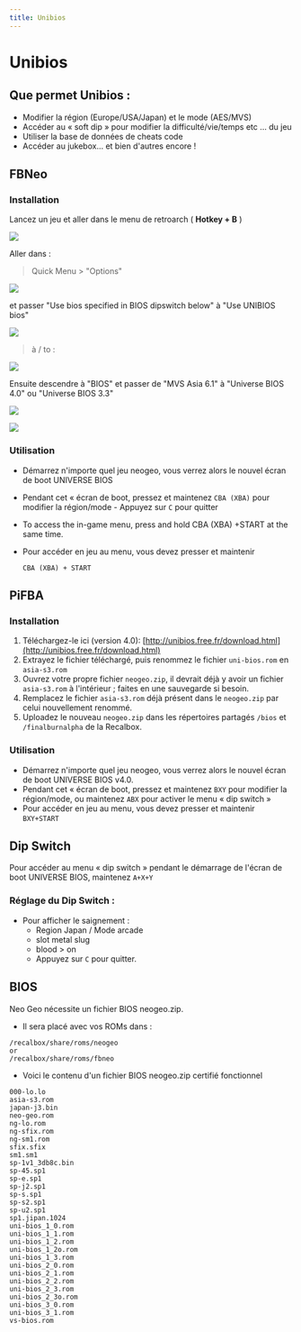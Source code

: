 ```yaml
---
title: Unibios
---
```


# Unibios

## Que permet Unibios :

* Modifier la région \(Europe/USA/Japan\) et le mode \(AES/MVS\)
* Accéder au « soft dip » pour modifier la difficulté/vie/temps etc … du jeu
* Utiliser la base de données de cheats code
* Accéder au jukebox... et bien d'autres encore !

## FBNeo

### Installation

Lancez un jeu et aller dans le menu de retroarch \( **Hotkey + B** \)

![](https://gblobscdn.gitbook.com/assets%2F-LdKTX4ollh_G72-pO8z%2F-MBUbGu0KFraUCpPWqHY%2F-MBUck9GGWWKOtN1H8A-%2Fscreenshot-2020-07-05T15-04-14-338Z.png?alt=media&token=ed2d90d3-2798-42d0-8a67-365852711411)

Aller dans :

> Quick Menu &gt; "Options"

![](https://gblobscdn.gitbook.com/assets%2F-LdKTX4ollh_G72-pO8z%2F-MBUbGu0KFraUCpPWqHY%2F-MBUczWu7rY7cUbRAwW7%2Fscreenshot-2020-07-05T15-04-24-712Z.png?alt=media&token=c1af0b4f-9110-4428-96a2-d33145b63378)

et passer "Use bios specified in BIOS dipswitch below" à "Use UNIBIOS bios"

![](https://gblobscdn.gitbook.com/assets%2F-LdKTX4ollh_G72-pO8z%2F-MBUbGu0KFraUCpPWqHY%2F-MBUdWNCiW42gDnd9NBX%2Fscreenshot-2020-07-05T15-04-44-781Z.png?alt=media&token=49b940fe-5bc4-4f26-bd0d-21a4ed1d4727)

> à / to :

![](https://gblobscdn.gitbook.com/assets%2F-LdKTX4ollh_G72-pO8z%2F-MBUbGu0KFraUCpPWqHY%2F-MBUdjU-KKE-LxRtB4yM%2Fscreenshot-2020-07-05T15-16-30-049Z.png?alt=media&token=5c6ee3b0-17f9-43f9-aa21-d848d9169a4d)

Ensuite descendre à "BIOS" et passer de "MVS Asia 6.1" à "Universe BIOS 4.0" ou "Universe BIOS 3.3"

![](https://gblobscdn.gitbook.com/assets%2F-LdKTX4ollh_G72-pO8z%2F-MBUbGu0KFraUCpPWqHY%2F-MBUe6ypsXo-wpizDUjX%2Fscreenshot-2020-07-05T15-05-04-261Z.png?alt=media&token=e4397547-295b-4b11-852e-e03da3f098b8)

![](https://gblobscdn.gitbook.com/assets%2F-LdKTX4ollh_G72-pO8z%2F-MBUbGu0KFraUCpPWqHY%2F-MBUeD77bd-uem-_3pHh%2Fscreenshot-2020-07-05T15-05-14-178Z.png?alt=media&token=88dbcd52-185a-4194-903a-2b53c4e7b080)



### Utilisation

* Démarrez n'importe quel jeu neogeo, vous verrez alors le nouvel écran de boot UNIVERSE BIOS
* Pendant cet « écran de boot, pressez et maintenez `CBA (XBA)` pour modifier la région/mode - Appuyez sur `C` pour quitter
* To access the in-game menu, press and hold CBA \(XBA\) +START at the same time. 
* Pour accéder en jeu au menu, vous devez presser et maintenir 

  `CBA (XBA) + START`

## PiFBA

### Installation

1. Téléchargez-le ici \(version 4.0\): [http://unibios.free.fr/download.html](http://unibios.free.fr/download.html)  
2.  Extrayez le fichier téléchargé, puis renommez le fichier `uni-bios.rom` en `asia-s3.rom`
3. Ouvrez votre propre fichier `neogeo.zip`, il devrait déjà y avoir un fichier `asia-s3.rom` à l'intérieur ; faites en une sauvegarde si besoin.
4. Remplacez le fichier `asia-s3.rom` déjà présent dans le `neogeo.zip` par celui nouvellement renommé.
5. Uploadez le nouveau `neogeo.zip` dans les répertoires partagés `/bios` et `/finalburnalpha` de la Recalbox.



### Utilisation

* Démarrez n'importe quel jeu neogeo, vous verrez alors le nouvel écran de boot UNIVERSE BIOS v4.0.
* Pendant cet « écran de boot, pressez et maintenez `BXY` pour modifier la région/mode, ou maintenez `ABX` pour activer le menu « dip switch »
* Pour accéder en jeu au menu, vous devez presser et maintenir `BXY+START`

## Dip Switch

Pour accéder au menu « dip switch » pendant le démarrage de l'écran de boot UNIVERSE BIOS, maintenez `A+X+Y`

### Réglage du Dip Switch :

* Pour afficher le saignement :
  * Region Japan / Mode arcade
  * slot metal slug
  * blood &gt; on
  * Appuyez sur `C` pour quitter.

## BIOS

Neo Geo nécessite un fichier BIOS neogeo.zip.

* Il sera placé avec vos ROMs dans :

```text
/recalbox/share/roms/neogeo
or
/recalbox/share/roms/fbneo
```

* Voici le contenu d'un fichier BIOS neogeo.zip certifié fonctionnel

```text
000-lo.lo
asia-s3.rom
japan-j3.bin
neo-geo.rom
ng-lo.rom
ng-sfix.rom
ng-sm1.rom
sfix.sfix
sm1.sm1
sp-1v1_3db8c.bin
sp-45.sp1
sp-e.sp1
sp-j2.sp1
sp-s.sp1
sp-s2.sp1
sp-u2.sp1
sp1.jipan.1024
uni-bios_1_0.rom
uni-bios_1_1.rom
uni-bios_1_2.rom
uni-bios_1_2o.rom
uni-bios_1_3.rom
uni-bios_2_0.rom
uni-bios_2_1.rom
uni-bios_2_2.rom
uni-bios_2_3.rom
uni-bios_2_3o.rom
uni-bios_3_0.rom
uni-bios_3_1.rom
vs-bios.rom
```

